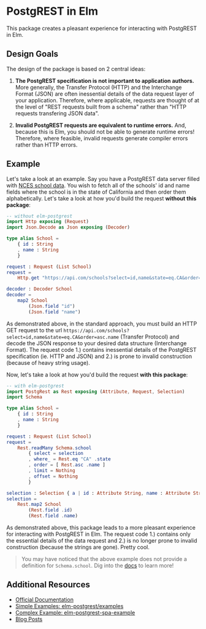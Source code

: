 # PostgREST in Elm

This package creates a pleasant experience for interacting with PostgREST in Elm.

## Design Goals

The design of the package is based on 2 central ideas:

1.  **The PostgREST specification is not important to application authors.** More generally, the Transfer Protocol (HTTP) and the Interchange Format (JSON) are often inessential details of the data request layer of your application. Therefore, where applicable, requests are thought of at the level of "REST requests built from a schema" rather than "HTTP requests transfering JSON data".

2.  **Invalid PostgREST requests are equivalent to runtime errors.** And, because this is Elm, you should not be able to generate runtime errors! Therefore, where feasible, invalid requests generate compiler errors rather than HTTP errors.

## Example

Let's take a look at an example. Say you have a PostgREST data server filled with [NCES school data](https://nces.ed.gov/). You wish to fetch all of the schools' id and name fields where the school is in the state of California and then order them alphabetically. Let's take a look at how you'd build the request **without this package**:

```elm
-- without elm-postgrest
import Http exposing (Request)
import Json.Decode as Json exposing (Decoder)

type alias School =
    { id : String
    , name : String
    }

request : Request (List School)
request =
    Http.get "https://api.com/schools?select=id,name&state=eq.CA&order=asc.name" (Decode.list decoder)

decoder : Decoder School
decoder =
    map2 School
        (Json.field "id")
        (Json.field "name")
```

As demonstrated above, in the standard approach, you must build an HTTP GET request to the url `https://api.com/schools?select=id,name&state=eq.CA&order=asc.name` (Transfer Protocol) and decode the JSON response to your desired data structure (Interchange Format). The request code 1.) contains inessential details of the PostgREST specification (ie. HTTP and JSON) and 2.) is prone to invalid construction (because of heavy string usage).

Now, let's take a look at how you'd build the request **with this package**:

```elm
-- with elm-postgrest
import PostgRest as Rest exposing (Attribute, Request, Selection)
import Schema

type alias School =
    { id : String
    , name : String
    }

request : Request (List School)
request =
    Rest.readMany Schema.school
        { select = selection
        , where_ = Rest.eq "CA" .state
        , order = [ Rest.asc .name ]
        , limit = Nothing
        , offset = Nothing
        }

selection : Selection { a | id : Attribute String, name : Attribute String } School
selection =
    Rest.map2 School
        (Rest.field .id)
        (Rest.field .name)
```

As demonstrated above, this package leads to a more pleasant experience for interacting with PostgREST in Elm. The request code 1.) contains only the essential details of the data request and 2.) is no longer prone to invalid construction (because the strings are gone). Pretty cool.

> You may have noticed that the above example does not provide a definition for `Schema.school`. Dig into the [docs](http://package.elm-lang.org/packages/john-kelly/elm-postgrest/latest/PostgRest) to learn more!

## Additional Resources

*   [Official Documentation](http://package.elm-lang.org/packages/john-kelly/elm-postgrest/latest)
*   [Simple Examples: elm-postgrest/examples](https://github.com/john-kelly/elm-postgrest/tree/master/examples)
*   [Complex Example: elm-postgrest-spa-example](https://github.com/john-kelly/elm-postgrest-spa-example)
*   [Blog Posts](https://foldp.com)
